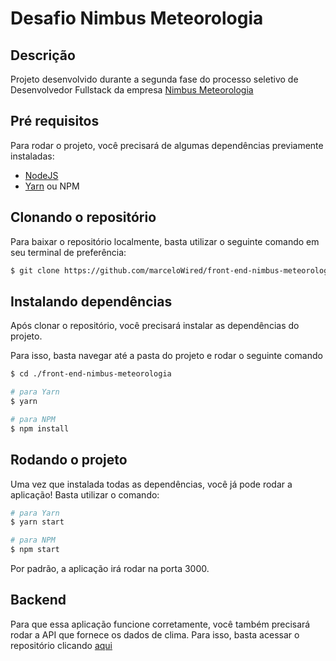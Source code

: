# Desafio Nimbus Meteorologia


## Descrição

Projeto desenvolvido durante a segunda fase do processo seletivo de Desenvolvedor Fullstack da empresa [Nimbus Meteorologia](https://www.linkedin.com/company/nimbusmeteorologia/)

## Pré requisitos

Para rodar o projeto, você precisará de algumas dependências previamente instaladas:

- [NodeJS](https://nodejs.org/en/)
- [Yarn](https://yarnpkg.com/) ou NPM

## Clonando o repositório 

Para baixar o repositório localmente, basta utilizar o seguinte comando em seu terminal de preferência:

```bash
$ git clone https://github.com/marceloWired/front-end-nimbus-meteorologia.git
```

## Instalando dependências

<p>Após clonar o repositório, você precisará instalar as dependências do projeto.</p>

<p>Para isso, basta navegar até a pasta do projeto e rodar o seguinte comando</p>

```bash
$ cd ./front-end-nimbus-meteorologia

# para Yarn
$ yarn

# para NPM
$ npm install
```

## Rodando o projeto

<p>Uma vez que instalada todas as dependências, você já pode rodar a aplicação! Basta utilizar o comando:</p>

```bash
# para Yarn
$ yarn start

# para NPM
$ npm start
```

Por padrão, a aplicação irá rodar na porta 3000.

## Backend

<p>Para que essa aplicação funcione corretamente, você também precisará rodar a API que fornece os dados de clima. Para isso, basta acessar o repositório clicando <a href="https://github.com/marceloWired/backend-nimbus-meteorologia" target="__blank">aqui</a></p>